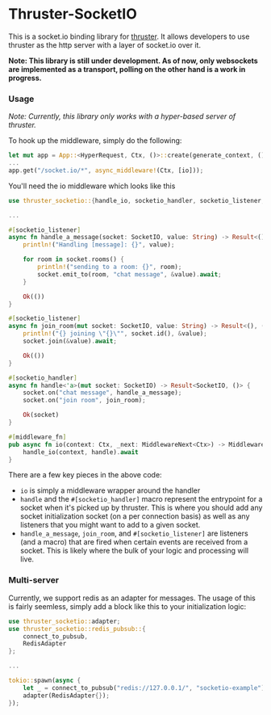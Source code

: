# Thruster-SocketIO

This is a socket.io binding library for [thruster](https://github.com/thruster-rs/thruster). It allows developers to use thruster as the http server with a layer of socket.io over it.

**Note: This library is still under development. As of now, only websockets are implemented as a transport, polling on the other hand is a work in progress.**

### Usage

*Note: Currently, this library only works with a hyper-based server of thruster.*

To hook up the middleware, simply do the following:

```rust
let mut app = App::<HyperRequest, Ctx, ()>::create(generate_context, ());
...
app.get("/socket.io/*", async_middleware!(Ctx, [io]));
```

You'll need the io middleware which looks like this
```rust
use thruster_socketio::{handle_io, socketio_handler, socketio_listener, SocketIO};

...

#[socketio_listener]
async fn handle_a_message(socket: SocketIO, value: String) -> Result<(), ()> {
    println!("Handling [message]: {}", value);

    for room in socket.rooms() {
        println!("sending to a room: {}", room);
        socket.emit_to(room, "chat message", &value).await;
    }

    Ok(())
}

#[socketio_listener]
async fn join_room(mut socket: SocketIO, value: String) -> Result<(), ()> {
    println!("{} joining \"{}\"", socket.id(), &value);
    socket.join(&value).await;

    Ok(())
}

#[socketio_handler]
async fn handle<'a>(mut socket: SocketIO) -> Result<SocketIO, ()> {
    socket.on("chat message", handle_a_message);
    socket.on("join room", join_room);

    Ok(socket)
}

#[middleware_fn]
pub async fn io(context: Ctx, _next: MiddlewareNext<Ctx>) -> MiddlewareResult<Ctx> {
    handle_io(context, handle).await
}
```

There are a few key pieces in the above code:
* `io` is simply a middleware wrapper around the handler
* `handle` and the `#[socketio_handler]` macro represent the entrypoint for a socket when it's picked up by thruster. This is where you should add any socket initialization socket (on a per connection basis) as well as any listeners that you might want to add to a given socket.
* `handle_a_message`, `join_room`, and `#[socketio_listener]` are listeners (and a macro) that are fired when certain events are received from a socket. This is likely where the bulk of your logic and processing will live.

### Multi-server

Currently, we support redis as an adapter for messages. The usage of this is fairly seemless, simply add a block like this to your initialization logic:

```rust
use thruster_socketio::adapter;
use thruster_socketio::redis_pubsub::{
    connect_to_pubsub,
    RedisAdapter
};

...

tokio::spawn(async {
    let _ = connect_to_pubsub("redis://127.0.0.1/", "socketio-example").await.expect("Could not connect to redis :(");
    adapter(RedisAdapter{});
});
```
